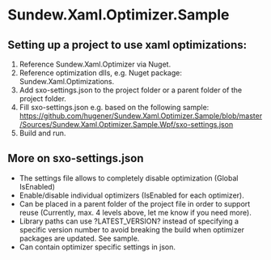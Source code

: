 # Sundew.Xaml.Optimizer.Sample

## Setting up a project to use xaml optimizations:
1. Reference Sundew.Xaml.Optimizer via Nuget.
2. Reference optimization dlls, e.g. Nuget package: Sundew.Xaml.Optimizations.
3. Add sxo-settings.json to the project folder or a parent folder of the project folder.
4. Fill sxo-settings.json e.g. based on the following sample: https://github.com/hugener/Sundew.Xaml.Optimizer.Sample/blob/master/Sources/Sundew.Xaml.Optimizer.Sample.Wpf/sxo-settings.json
5. Build and run.

## More on sxo-settings.json
* The settings file allows to completely disable optimization (Global IsEnabled)
* Enable/disable individual optimizers (IsEnabled for each optimizer).
* Can be placed in a parent folder of the project file in order to support reuse (Currently, max. 4 levels above, let me know if you need more).
* Library paths can use ?LATEST_VERSION? instead of specifying a specific version number to avoid breaking the build when optimizer packages are updated. See sample.
* Can contain optimizer specific settings in json.
